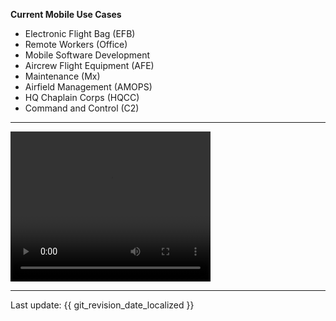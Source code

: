 **Current Mobile Use Cases**

  * Electronic Flight Bag (EFB)  
  * Remote Workers (Office)  
  * Mobile Software Development  
  * Aircrew Flight Equipment (AFE)
  * Maintenance (Mx)  
  * Airfield Management (AMOPS)
  * HQ Chaplain Corps (HQCC)
  * Command and Control (C2)
---

<video width="320" height="240" controls>
  <source src="https://ent.box.com/shared/static/2rabv3cfms7amjk2aqdos1l3ybe3ihqb.mp4" type="video/mp4">
</video>

---

Last update: {{ git_revision_date_localized }}
